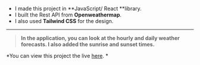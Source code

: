 - I made this project in **JavaScript/ React **library.
- I built the Rest API from **Openweathermap**.
- I also used **Tailwind CSS** for the design. 

------------

> **In the application, you can look at the hourly and daily weather forecasts. I also added the sunrise and sunset times.**

*You can view this project the live [here](https://weather-api-gamma-blush.vercel.app/ "here"). *
